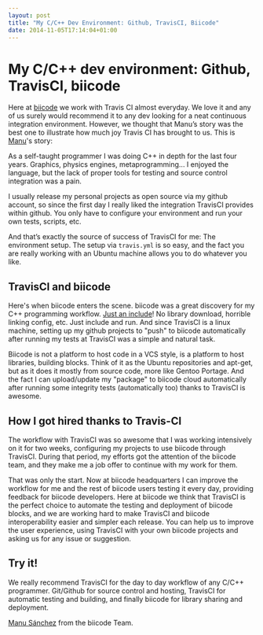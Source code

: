 ```yaml
---
layout: post
title: "My C/C++ Dev Environment: Github, TravisCI, Biicode"
date: 2014-11-05T17:14:04+01:00
---
```


# My C/C++ dev environment: Github, TravisCI, biicode #

Here at [biicode](https://www.biicode.com/?utm_source=TravisCI&utm_medium=guestpost&utm_campaign=travisci) we work with Travis CI almost everyday. We love it and any of us surely would recommend it to any dev looking for a neat continuous integration environment. However, we thought that Manu’s story was the best one to illustrate how much joy Travis CI has brought to us. This is [Manu](http://www.biicode.com/manu343726?utm_source=TravisCI&utm_medium=guestpost&utm_content=Manuprofile&utm_campaign=travisci)'s story:

As a self-taught programmer I was doing C++ in depth for the last four years. Graphics, physics engines, metaprogramming... I enjoyed the language, but the lack of proper tools for testing and source control integration was a pain. 

I usually release my personal projects as open source via my github account, so since the first day I really liked the integration TravisCI provides within github. You only have to configure your environment and run your own tests, scripts, etc. 

And that’s exactly the source of success of TravisCI for me: The environment setup. The setup via `travis.yml` is so easy, and the fact you are really working with an Ubuntu machine allows you to do whatever you like.

## TravisCI and biicode ##

Here's when biicode enters the scene. biicode was a great discovery for my C++ programming workflow. [Just an include](http://web.biicode.com/features/cpp/?utm_source=TravisCI&utm_medium=guestpost&utm_content=features&utm_campaign=travisci)! No library download, horrible linking config, etc. Just include and run. And since TravisCI is a linux machine, setting up my github projects to "push" to biicode automatically after running my tests at TravisCI was a simple and natural task.

Biicode is not a platform to host code in a VCS style, is a platform to host libraries, building blocks. Think of it as the Ubuntu repositories and apt-get, but as it does it mostly from source code, more like Gentoo Portage. And the fact I can upload/update my "package" to biicode cloud automatically after running some integrity tests (automatically too) thanks to TravisCI is awesome.

## How I got hired thanks to Travis-CI ##

The workflow with TravisCI was so awesome that I was working intensively on it for two weeks, configuring my projects to use biicode through TravisCI. During that period, my efforts got the attention of the biicode team, and they make me a job offer to continue with my work for them.

That was only the start. Now at biicode headquarters I can improve the workflow for me and the rest of biicode users testing it every day, providing feedback for biicode developers. 
Here at biicode we think that TravisCI is the perfect choice to automate the testing and deployment of biicode blocks, and we are working hard to make TravisCI and biicode interoperability easier and simpler each release. You can help us to improve the user experience, using TravisCI with your own biicode projects and asking us for any issue or suggestion.

## Try it! ##

We really recommend TravisCI for the day to day workflow of any C/C++ programmer. Git/Github for source control and hosting, TravisCI for automatic testing and building, and finally biicode for library sharing and deployment.

[Manu Sánchez](http://manu343726.github.io/portfolio/) from the biicode Team.

